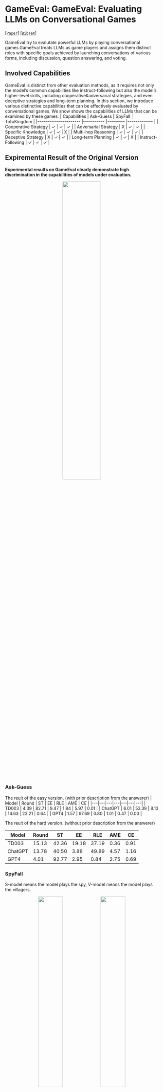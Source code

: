 # GameEval: GameEval: Evaluating LLMs on Conversational Games

[[`Paper`](https://arxiv.org/pdf/2308.10032v1.pdf)]  [[`BibTeX`](#citing-gameeval)]

GameEval try to evalutate powerful LLMs by playing conversational games.GameEval treats
LLMs as game players and assigns them distinct roles with
specific goals achieved by launching conversations of various forms, including discussion, question answering, and voting. 

## Involved Capabilities
GameEval is distinct from other evaluation methods, as it requires not only the model’s common capabilities like instruct-following but also the model’s higher-level skills, including cooperative&adversarial strategies, and even deceptive strategies and long-term planning. In this section, we introduce various distinctive capabilities that can be effectively evaluated by conversational games. We show shows the
capabilities of LLMs that can be examined by these games.
| Capabilities         	| Ask-Guess 	| SpyFall 	| TofuKingdom 	|
|----------------------	|-----------	|---------	|-------------	|
| Cooperative Strategy 	| ✓         	| ✓       	| ✓           	|
| Adversarial Strategy 	| X         	| ✓       	| ✓           	|
| Specific Knowledge   	| ✓         	| ✓       	| X           	|
| Multi-hop Reasoning  	| ✓         	| ✓       	| ✓           	|
| Deceptive Strategy   	| X         	| ✓       	| ✓           	|
| Long-term Planning   	| ✓         	| ✓       	| X           	|
| Instruct-Following   	| ✓         	| ✓       	| ✓           	|


## Expiremental Result of the Original Version

**Experimental results on GameEval clearly demonstrate high discrimination in the capabilities of models under evaluation.**
<p align=center>
  <img src="assets/res.png?raw=true" width="50%" />
</p>

### Ask-Guess
The reult of the easy version. (with prior description from the answerer)
| Model | Round | ST | EE | RLE | AME | CE |
|---|---|---|---|---|---|---|
| TD003 | 4.39 | 82.71 | 9.47 | 1.84 | 5.97 | 0.01 |
| ChatGPT | 6.01 | 53.39 | 8.13 | 14.63 | 23.21 | 0.64 |
| GPT4 | 1.57 | 97.69 | 0.80 | 1.01 | 0.47 | 0.03 |

The reult of the hard version. (without prior description from the answerer)

| Model   	| Round 	| ST    	| EE    	| RLE   	| AME  	| CE   	|
|---------	|-------	|-------	|-------	|-------	|------	|------	|
| TD003   	| 15.13 	| 42.36 	| 19.18 	| 37.19 	| 0.36 	| 0.91 	|
| ChatGPT 	| 13.78 	| 40.50 	| 3.88  	| 49.89 	| 4.57 	| 1.16 	|
| GPT4    	| 4.01  	| 92.77 	| 2.95  	| 0.84  	| 2.75 	| 0.69 	|

### SpyFall
S-model means the model plays the spy, V-model means the model plays the villagers.
<p align=center>
  <img src="assets/res1.png?raw=true" width="40%" />
  <img src="assets/res2.png?raw=true" width="40%" />
</p>

### TofuKingdom
We let different LLMs play all the roles in the same camps to perform a adversarial game. The model that represent a winning camp can get one point. 

| Prince  	| Spy     	| Queen   	| ChatGPT 	| GPT4 	| TD003 	|
|---------	|---------	|---------	|---------	|------	|-------	|
| TD003   	| GPT4    	| ChatGPT 	| 7       	| 9    	| 4     	|
| TD003   	| ChatGPT 	| GPT4    	| 5       	| 11   	| 4     	|
| ChatGPT 	| GPT4    	| TD003   	| 8       	| 7    	| 5     	|
| ChatGPT 	| TD003   	| GPT4    	| 5       	| 9    	| 6     	|
| GPT4    	| TD003   	| ChatGPT 	| 6       	| 7    	| 7     	|
| GPT4    	| ChatGPT 	| TD003   	| 8       	| 8    	| 4     	|
| -       	| -       	| Total   	| 39      	| 51   	| 30    	|


## Illusration
Below is a simple demonstration of three designed games: Ask-Guess, SpyFall and TofuKingdom.
<p align=center>
  <img src="assets/GameEval.png?raw=true" width="80%" />
</p>


## Ask-Guess
### Game Introduction
Ask-Guess is a cooperative game involving a questioner and an answerer. At the beginning of the game, the answerer receives a word unknown to the questioner. In each round, the questioner may ask the answerer one question, and the answerer has to answer faithfully. The provided word or phrase must not be included in the answerer’s reply. Both participants should collaborate to minimize the number of Q&A rounds needed for the questioner to deduce the given word or phrase accurately. The questioner should ask targeted questions to progressively narrow down the potential scope of the given word based on the answerer’s responses. The answerer must assess whether the questioner has successfully identified the word and respond with ’Gameover’ to conclude the game.

### Get Started 
**You can direct use the following script to use model `ChatGPT` to play the game.** You can set the word to be guessed in `label_path` and `n` means run n times for each word. The result and the game log will be automatically recorded.
```  
cd ask-guess
python game_askguess.py \ 
    --label_path test_labels.json \
    --model_name gpt3 \
    --mode easy \
    --debug false \
    --n 30
```
**When all the game is over, you can compute the average result mentioned in the paper by run the file `compute.py`.**

### Case
To better understand how conversational games reflect the gap in model capabilities, we show the game dialogue in Ask-Guess without prior description.
<p align=center>
  <img src="assets/case1.png?raw=true" width="100%" />
</p>
As we can see, both ChatGPT and GPT-4 can correctly understand the tasks, and they ask and answer questions according to the game rules.
However, for a given goal, GPT-4 has demonstrated an astonishing planning ability; the series of questions it asks follow a specific taxonomy. In each round, GPT-4 shows a clear awareness of the impossible objectives that have been ruled out by previous Q\&A and ask new questions targeted at the remaining part. However, the questions ChatGPT asks seem more disorganized and disoriented.


## SpyFall

### Game Introduction 
This game has six players, including one spy and five villagers.
At the beginning of the game, everyone will receive a word.
The spy will receive the spy word, and others will receive the common word.
Spy word is different but relevant to the common word. For example, the spy word can be "lion," and the common word is "tiger."
There are two stages in each round of the game.
In the first stage, everyone needs to describe the word he got but cannot say the given word directly.
In the second stage, everyone should vote for a player he thinks is the spy according to the descriptions in the first stage and state why he thinks this player is a spy.

### Get Started 

```
cd spyfall
python game_spyfall.py \ 
    --label_path spyfall/labels.txt \
    --prince_model_name gpt3 \
    --queen_model_name gpt4 \
    --spy_model_name td003 \
    --debug false \
    --n 30
```

## TofuKingdom

### Game Introduction
This game is a role-playing text reasoning game.
It has eight roles, including Prince, Princess, Queen, Minister, Chef, Guard, Maid, and Spy.
The players, except the Prince, know the real identity of the rest of the players.
The Prince needs to guess which player is the Princess by asking one question to each player.
During the game, the Prince's question can only be chosen from the three questions below: 
1. Who is the Princess;
2. What is your identity;
3. What is the identity of \{player\_name\}.

There are three different camps in this game.
The Princess and Chef belong to the Prince Camp; they must tell the truth when answering the question.
The Queen, Minister, and Guard belong to the Queen Camp; they must tell a lie when answering the question.
The Spy and the Maid belong to the Spy Camp and can choose to speak the truth or lie.
After asking each player one question, the Prince can still choose one player to ask an extra question.
The question should also be chosen from one of the three questions mentioned above.
Then the Prince has to choose a player who he thinks is the Princess.
If the Prince correctly chooses Princess, the Chef and the Princess win.
If the Prince chooses the Queen, the Queen, Minister, and Guard win.
If the Prince chooses a player whose identity is neither the Princess nor the Queen, the Maid and Spy wins. 

### Get Started
```
cd spyfall
python game_spyfall.py \ 
    --label_path spyfall/labels.txt \
    --prince_model_name gpt3 \
    --queen_model_name gpt4 \
    --spy_model_name td003 \
    --debug false \
    --n 20  
```


## Citing GameEval

```
@article{qiao2023gameeval,
  title={GameEval: Evaluating LLMs on Conversational Games},
  author={Qiao, Dan and Wu, Chenfei and Liang, Yaobo and Li, Juntao and Duan, Nan},
  journal={arXiv preprint arXiv:2308.10032},
  year={2023}
}
```